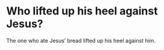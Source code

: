 # Who lifted up his heel against Jesus?

The one who ate Jesus’ bread lifted up his heel against him.
